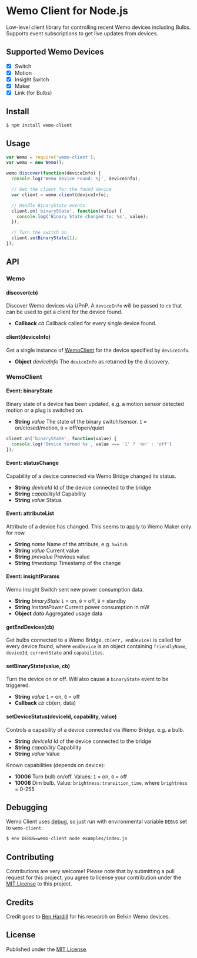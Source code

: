 # Wemo Client for Node.js

Low-level client library for controlling recent Wemo devices including Bulbs. Supports event subscriptions to get live updates from devices.

## Supported Wemo Devices

  * [x] Switch
  * [x] Motion
  * [x] Insight Switch
  * [x] Maker
  * [x] Link (for Bulbs)

## Install

```bash
$ npm install wemo-client
```

## Usage

```javascript
var Wemo = require('wemo-client');
var wemo = new Wemo();

wemo.discover(function(deviceInfo) {
  console.log('Wemo Device Found: %j', deviceInfo);

  // Get the client for the found device
  var client = wemo.client(deviceInfo);

  // Handle BinaryState events
  client.on('binaryState', function(value) {
    console.log('Binary State changed to: %s', value);
  });

  // Turn the switch on
  client.setBinaryState(1);
});
```

## API

### Wemo

#### discover(cb)

Discover Wemo devices via UPnP. A `deviceInfo` will be passed to `cb` that can be used to get a client for the device found.

* **Callback** *cb* Callback called for every single device found.

#### client(deviceInfo)

Get a single instance of [WemoClient](#wemoclient) for the device specified by `deviceInfo`.

* **Object** *deviceInfo* The `deviceInfo` as returned by the discovery.

### WemoClient

#### Event: binaryState

Binary state of a device has been updated, e.g. a motion sensor detected motion or a plug is switched on.

* **String** *value* The state of the binary switch/sensor. `1` = on/closed/motion, `0` = off/open/quiet

```javascript
client.on('binaryState', function(value) {
  console.log('Device turned %s', value === '1' ? 'on' : 'off')
});
```

#### Event: statusChange

Capability of a device connected via Wemo Bridge changed its status.

* **String** *deviceId* Id of the device connected to the bridge
* **String** *capabilityId* Capability
* **String** *value* Status

#### Event: attributeList

Attribute of a device has changed. This seems to apply to Wemo Maker only for now.

* **String** *name* Name of the attribute, e.g. `Switch`
* **String** *value* Current value
* **String** *prevalue* Previous value
* **String** *timestamp* Timestamp of the change

#### Event: insightParams

Wemo Insight Switch sent new power consumption data.

* **String** *binaryState* `1` = on, `0` = off, `8` = standby
* **String** *instantPower* Current power consumption in mW
* **Object** *data* Aggregated usage data

#### getEndDevices(cb)

Get bulbs connected to a Wemo Bridge. `cb(err, endDevice)` is called for every device found, where `endDevice` is an object containing `friendlyName`, `deviceId`, `currentState` and `capabilites`.

#### setBinaryState(value, cb)

Turn the device on or off. Will also cause a `binaryState` event to be triggered.

* **String** *value* `1` = on, `0` = off
* **Callback** *cb* cb(err, data)

#### setDeviceStatus(deviceId, capability, value)

Controls a capability of a device connected via Wemo Bridge, e.g. a bulb.

* **String** *deviceId* Id of the device connected to the bridge
* **String** *capability* Capability
* **String** *value* Value

Known capabilities (depends on device):

* **10006** Turn bulb on/off. Values: `1` = on, `0` = off
* **10008** Dim bulb. Value: `brightness:transition_time`, where `brightness` = 0-255

## Debugging

Wemo Client uses [debug](https://github.com/visionmedia/debug), so just run with environmental variable `DEBUG` set to `wemo-client`.

```bash
$ env DEBUG=wemo-client node examples/index.js
```

## Contributing

Contributions are very welcome! Please note that by submitting a pull request for this project, you agree to license your contribution under the [MIT License](https://github.com/timonreinhard/wemo-client/blob/master/LICENSE) to this project.

## Credits

Credit goes to [Ben Hardill](http://www.hardill.me.uk/wordpress/tag/wemo/) for his research on Belkin Wemo devices.

## License

Published under the [MIT License](https://github.com/timonreinhard/wemo-client/blob/master/LICENSE).
